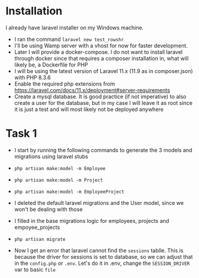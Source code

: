 # Installation
 I already have laravel installer on my Windows machine. 
 - I ran the command `laravel new test_rowshr`
 - I'll be using Wamp server with a vhost for now for faster development. 
 - Later I will provide a docker-compose. I do not want to install laravel through docker since that requires a composer installation in, what will likely be, a Dockerfile for PHP
 - I will be using the latest version of Laravel 11.x (11.9 as in composer.json) with PHP 8.3.6
 - Enable the required php extensions from https://laravel.com/docs/11.x/deployment#server-requirements
 - Create a mysql database. It is good practice (if not imperative) to also create a user for the database, but in my case I will leave it as root since it is just a test and will most likely not be deployed anywhere
# Task 1
 - I start by running the following commands to generate the 3 models and migrations using laravel stubs
 - `php artisan make:model -m Employee`
 - `php artisan make:model -m Project`
 - `php artisan make:model -m EmployeeProject`
 
 - I deleted the default laravel migrations and the User model, since we won't be dealing with those
 - I filled in the base migrations logic for employees, projects and empoyee_projects
 - `php artisan migrate`
 - Now I get an error that laravel cannot find the `sessions` tablle. This is because the driver for sessions is set to database, so we can adjust that in the `config.php` or `.env`. Let's do it in .env, change the `SESSION_DRIVER` var to basic `file`